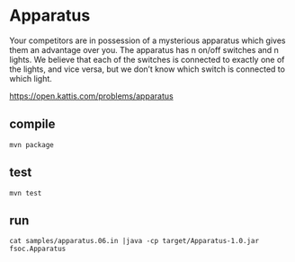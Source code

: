 # Apparatus
Your competitors are in possession of a mysterious apparatus which gives them an advantage over you. The apparatus has n on/off switches and n lights. We believe that each of the switches is connected to exactly one of the lights, and vice versa, but we don’t know which switch is connected to which light.

https://open.kattis.com/problems/apparatus

## compile
    mvn package

## test
    mvn test

## run
    cat samples/apparatus.06.in |java -cp target/Apparatus-1.0.jar  fsoc.Apparatus 
